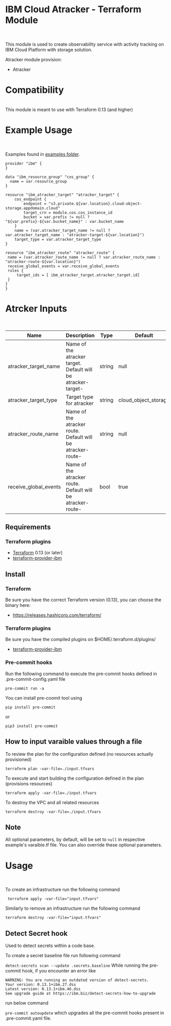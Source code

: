 # IBM Cloud Atracker - Terraform Module
<br/>

This module is used to create observabillty service with activity tracking on IBM Cloud Platform with storage solution.

Atracker module provision:
- Atracker

# Compatibility
<br/>
This module is meant to use with Terraform 0.13 (and higher)

# Example Usage
<br/>

Examples found in [examples folder](https://github.ibm.com/slz-v2-poc/terraform-atracker-module/tree/master/Examples).

```
provider "ibm" {
}

data "ibm_resource_group" "cos_group" {
  name = var.resource_group
}

resource "ibm_atracker_target" "atracker_target" {
    cos_endpoint {
        endpoint = "s3.private.${var.location}.cloud-object-storage.appdomain.cloud"
        target_crn = module.cos.cos_instance_id
        bucket = var.prefix != null ? "${var.prefix}-${var.bucket_name}" : var.bucket_name
    }
    name = (var.atracker_target_name != null ? var.atracker_target_name : "atracker-target-${var.location}")
    target_type = var.atracker_target_type
}

resource "ibm_atracker_route" "atracker_route" {
 name = (var.atracker_route_name != null ? var.atracker_route_name : "atracker-route-${var.location}")
 receive_global_events = var.receive_global_events
 rules {
     target_ids = [ ibm_atracker_target.atracker_target.id]
 }
}
}
```

# Atrcker Inputs
<br/>

| Name        | Description      | Type    | Default | Required |
|-------------|------------------|---------|---------|----------|
|atracker_target_name| Name of the atracker target.  Default will be atracker-target-<region> | string | null | no |
|atracker_target_type | Target type for atracker | string | cloud_object_storage | yes |
|atracker_route_name | Name of the atracker route.  Default will be atracker-route-<region> | string| null | no |
|receive_global_events | Name of the atracker route.  Default will be atracker-route-<region> | bool | true | yes

## Requirements

### Terraform plugins

- [Terraform](https://www.terraform.io/downloads.html) 0.13 (or later)
- [terraform-provider-ibm](https://github.com/IBM-Cloud/terraform-provider-ibm)

## Install

### Terraform

Be sure you have the correct Terraform version (0.13), you can choose the binary here:
- https://releases.hashicorp.com/terraform/

### Terraform plugins

Be sure you have the compiled plugins on $HOME/.terraform.d/plugins/

- [terraform-provider-ibm](https://github.com/IBM-Cloud/terraform-provider-ibm)

### Pre-commit hooks

Run the following command to execute the pre-commit hooks defined in .pre-commit-config.yaml file
```
pre-commit run -a
```
You can install pre-coomit tool using

```
pip install pre-commit
```
or
```
pip3 install pre-commit
```
## How to input varaible values through a file

To review the plan for the configuration defined (no resources actually provisioned)
```
terraform plan -var-file=./input.tfvars
```
To execute and start building the configuration defined in the plan (provisions resources)
```
terraform apply -var-file=./input.tfvars
```

To destroy the VPC and all related resources
```
terraform destroy -var-file=./input.tfvars
```

## Note

All optional parameters, by default, will be set to `null` in respective example's varaible.tf file. You can also override these optional parameters.

# Usage
<br/>

To create an infrastructure run the following command

``` terraform apply -var-file="input.tfvars"```

Similarly to remove an infrastructure run the following command

```terraform destroy -var-file="input.tfvars"```

## Detect Secret hook
Used to detect secrets within a code base.

To create a secret baseline file run following command

```detect-secrets scan --update .secrets.baseline```
While running the pre-commit hook, if you encounter an error like

```
WARNING: You are running an outdated version of detect-secrets.
Your version: 0.13.1+ibm.27.dss
Latest version: 0.13.1+ibm.46.dss
See upgrade guide at https://ibm.biz/detect-secrets-how-to-upgrade
```

run below command

```pre-commit autoupdate```
which upgrades all the pre-commit hooks present in .pre-commit.yaml file.